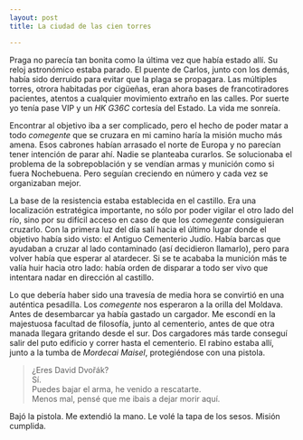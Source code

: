 ```yaml
---
layout: post
title: La ciudad de las cien torres

---
```


Praga no parecía tan bonita como la última vez que había estado allí. Su reloj astronómico estaba parado. El puente de Carlos, junto con los demás, había sido derruido para evitar que la plaga se propagara. Las múltiples torres, otrora habitadas por cigüeñas, eran ahora bases de francotiradores pacientes, atentos a cualquier movimiento extraño en las calles. Por suerte yo tenía pase VIP y un *HK G36C* cortesía del Estado. La vida me sonreía.

Encontrar al objetivo iba a ser complicado, pero el hecho de poder matar a todo *comegente* que se cruzara en mi camino haría la misión mucho más amena. Esos cabrones habían arrasado el norte de Europa y no parecían tener intención de parar ahí. Nadie se planteaba curarlos. Se solucionaba el problema de la sobrepoblación y se vendían armas y munición como si fuera Nochebuena. Pero seguían creciendo en número y cada vez se organizaban mejor.

La base de la resistencia estaba establecida en el castillo. Era una localización estratégica importante, no sólo por poder vigilar el otro lado del río, sino por su difícil acceso en caso de que los *comegente* consiguieran cruzarlo. Con la primera luz del día salí hacia el último lugar donde el objetivo había sido visto: el Antiguo Cementerio Judío. Había barcas que ayudaban a cruzar al lado contaminado (así decidieron llamarlo), pero para volver había que esperar al atardecer. Si se te acababa la munición más te valía huir hacia otro lado: había orden de disparar a todo ser vivo que intentara nadar en dirección al castillo.

Lo que debería haber sido una travesía de media hora se convirtió en una auténtica pesadilla. Los *comegente* nos esperaron a la orilla del Moldava. Antes de desembarcar ya había gastado un cargador. Me escondí en la majestuosa facultad de filosofía, junto al cementerio, antes de que otra manada llegara gritando desde el sur. Dos cargadores más tarde conseguí salir del puto edificio y correr hasta el cementerio. El rabino estaba allí, junto a la tumba de *Mordecai Maisel*, protegiéndose con una pistola.

>¿Eres David Dvořák?  
>Sí.  
>Puedes bajar el arma, he venido a rescatarte.  
>Menos mal, pensé que me ibais a dejar morir aquí.

Bajó la pistola. Me extendió la mano. Le volé la tapa de los sesos. Misión cumplida.
